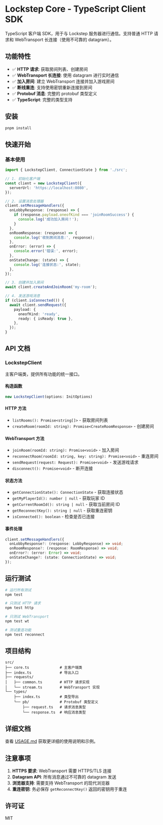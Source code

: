 # Lockstep Core - TypeScript Client SDK

TypeScript 客户端 SDK，用于与 Lockstep 服务器进行通信。支持普通 HTTP 请求和 WebTransport 长连接（使用不可靠的 datagram）。

## 功能特性

- ✅ **HTTP 请求**: 获取房间列表、创建房间
- ✅ **WebTransport 长连接**: 使用 datagram 进行实时通信
- ✅ **加入房间**: 建立 WebTransport 连接并加入游戏房间
- ✅ **断线重连**: 支持使用密钥重新连接到房间
- ✅ **Protobuf 消息**: 完整的 protobuf 类型定义
- ✅ **TypeScript**: 完整的类型支持

## 安装

```bash
pnpm install
```

## 快速开始

### 基本使用

```typescript
import { LockstepClient, ConnectionState } from './src';

// 1. 初始化客户端
const client = new LockstepClient({
  serverUrl: 'https://localhost:8080',
});

// 2. 设置消息处理器
client.setMessageHandlers({
  onLobbyResponse: (response) => {
    if (response.payload.oneofKind === 'joinRoomSuccess') {
      console.log('成功加入房间！');
    }
  },
  onRoomResponse: (response) => {
    console.log('收到房间消息:', response);
  },
  onError: (error) => {
    console.error('错误:', error);
  },
  onStateChange: (state) => {
    console.log('连接状态:', state);
  },
});

// 3. 创建并加入房间
await client.createAndJoinRoom('my-room');

// 4. 发送游戏消息
if (client.isConnected()) {
  await client.sendRequest({
    payload: {
      oneofKind: 'ready',
      ready: { isReady: true },
    },
  });
}
```

## API 文档

### LockstepClient

主客户端类，提供所有功能的统一接口。

#### 构造函数

```typescript
new LockstepClient(options: InitOptions)
```

#### HTTP 方法

- `listRooms(): Promise<string[]>` - 获取房间列表
- `createRoom(roomId: string): Promise<CreateRoomResponse>` - 创建房间

#### WebTransport 方法

- `joinRoom(roomId: string): Promise<void>` - 加入房间
- `reconnectRoom(roomId: string, key: string): Promise<void>` - 重连房间
- `sendRequest(request: Request): Promise<void>` - 发送游戏请求
- `disconnect(): Promise<void>` - 断开连接

#### 状态方法

- `getConnectionState(): ConnectionState` - 获取连接状态
- `getMyPlayerId(): number | null` - 获取玩家 ID
- `getCurrentRoomId(): string | null` - 获取当前房间 ID
- `getReconnectKey(): string | null` - 获取重连密钥
- `isConnected(): boolean` - 检查是否已连接

#### 事件处理

```typescript
client.setMessageHandlers({
  onLobbyResponse?: (response: LobbyResponse) => void;
  onRoomResponse?: (response: RoomResponse) => void;
  onError?: (error: Error) => void;
  onStateChange?: (state: ConnectionState) => void;
});
```

## 运行测试

```bash
# 运行所有测试
npm test

# 只测试 HTTP 请求
npm test http

# 只测试 WebTransport
npm test wt

# 测试重连功能
npm test reconnect
```

## 项目结构

```
src/
├── core.ts              # 主客户端类
├── index.ts             # 导出入口
├── requests/
│   ├── common.ts        # HTTP 请求实现
│   └── stream.ts        # WebTransport 实现
└── types/
    ├── index.ts         # 类型导出
    └── pb/              # Protobuf 类型定义
        ├── request.ts   # 请求消息类型
        └── response.ts  # 响应消息类型
```

## 详细文档

查看 [USAGE.md](./USAGE.md) 获取更详细的使用说明和示例。

## 注意事项

1. **HTTPS 要求**: WebTransport 需要 HTTPS/TLS 连接
2. **Datagram API**: 所有消息通过不可靠的 datagram 发送
3. **浏览器支持**: 需要支持 WebTransport 的现代浏览器
4. **重连密钥**: 务必保存 `getReconnectKey()` 返回的密钥用于重连

## 许可证

MIT
